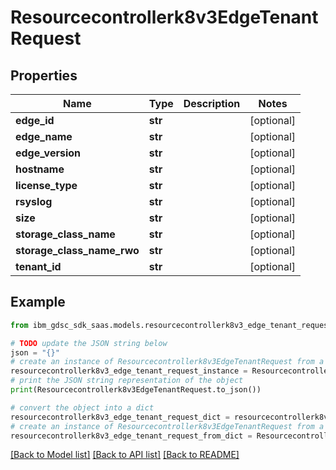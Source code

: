 # Resourcecontrollerk8v3EdgeTenantRequest


## Properties

Name | Type | Description | Notes
------------ | ------------- | ------------- | -------------
**edge_id** | **str** |  | [optional] 
**edge_name** | **str** |  | [optional] 
**edge_version** | **str** |  | [optional] 
**hostname** | **str** |  | [optional] 
**license_type** | **str** |  | [optional] 
**rsyslog** | **str** |  | [optional] 
**size** | **str** |  | [optional] 
**storage_class_name** | **str** |  | [optional] 
**storage_class_name_rwo** | **str** |  | [optional] 
**tenant_id** | **str** |  | [optional] 

## Example

```python
from ibm_gdsc_sdk_saas.models.resourcecontrollerk8v3_edge_tenant_request import Resourcecontrollerk8v3EdgeTenantRequest

# TODO update the JSON string below
json = "{}"
# create an instance of Resourcecontrollerk8v3EdgeTenantRequest from a JSON string
resourcecontrollerk8v3_edge_tenant_request_instance = Resourcecontrollerk8v3EdgeTenantRequest.from_json(json)
# print the JSON string representation of the object
print(Resourcecontrollerk8v3EdgeTenantRequest.to_json())

# convert the object into a dict
resourcecontrollerk8v3_edge_tenant_request_dict = resourcecontrollerk8v3_edge_tenant_request_instance.to_dict()
# create an instance of Resourcecontrollerk8v3EdgeTenantRequest from a dict
resourcecontrollerk8v3_edge_tenant_request_from_dict = Resourcecontrollerk8v3EdgeTenantRequest.from_dict(resourcecontrollerk8v3_edge_tenant_request_dict)
```
[[Back to Model list]](../README.md#documentation-for-models) [[Back to API list]](../README.md#documentation-for-api-endpoints) [[Back to README]](../README.md)



